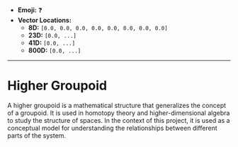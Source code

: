 - **Emoji:** ❓
- **Vector Locations:**
    - **8D:** `[0.0, 0.0, 0.0, 0.0, 0.0, 0.0, 0.0, 0.0]`
    - **23D:** `[0.0, ...]`
    - **41D:** `[0.0, ...]`
    - **800D:** `[0.0, ...]`

---

# Higher Groupoid

A higher groupoid is a mathematical structure that generalizes the concept of a groupoid. It is used in homotopy theory and higher-dimensional algebra to study the structure of spaces. In the context of this project, it is used as a conceptual model for understanding the relationships between different parts of the system.
